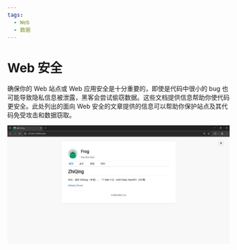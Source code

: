 ```yaml
---
tags:
  - Web
  - 数据
---
```


# Web 安全

确保你的 Web 站点或 Web 应用安全是十分重要的，即使是代码中很小的 bug 也可能导致隐私信息被泄露，黑客会尝试偷窃数据。这些文档提供信息帮助你使代码更安全。此处列出的面向 Web 安全的文章提供的信息可以帮助你保护站点及其代码免受攻击和数据窃取。

![demo](../../imgs/demo.png)
